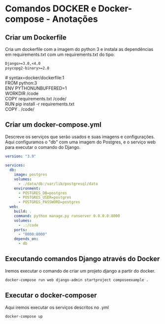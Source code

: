 # Comandos DOCKER e Docker-compose - Anotações

## Criar um Dockerfile
Cria um dockerfile com a imagem do python 3 e instala as dependências em requirements.txt com um requirements.txt do tipo:
```txt
Django>=3.0,<4.0
psycopg2-binary>=2.8
```

\# syntax=docker/dockerfile:1 \
FROM python:3 \
ENV PYTHONUNBUFFERED=1\
WORKDIR /code\
COPY requirements.txt /code/\
RUN pip install -r requirements.txt\
COPY . /code/

## Criar um docker-compose.yml
Descreve os serviços que serão usados e suas imagens e configurações. Aqui configuramos o "db" com uma imagem do Postgres, e o serviço web para executar o comando do Django.
```yml
version: "3.9"
   
services:
  db:
    image: postgres
    volumes:
      - ./data/db:/var/lib/postgresql/data
    environment:
      - POSTGRES_DB=postgres
      - POSTGRES_USER=postgres
      - POSTGRES_PASSWORD=postgres
  web:
    build: .
    command: python manage.py runserver 0.0.0.0:8000
    volumes:
      - .:/code
    ports:
      - "8000:8000"
    depends_on:
      - db
```

## Executando comandos Django através do Docker
Iremos executar o comando de criar um projeto django a partir do docker.
```bash
docker-compose run web django-admin startproject composeexample .
```

## Executar o docker-composer
Aqui iremos executar os serviços descritos no .yml

```bash
docker-compose up
```
